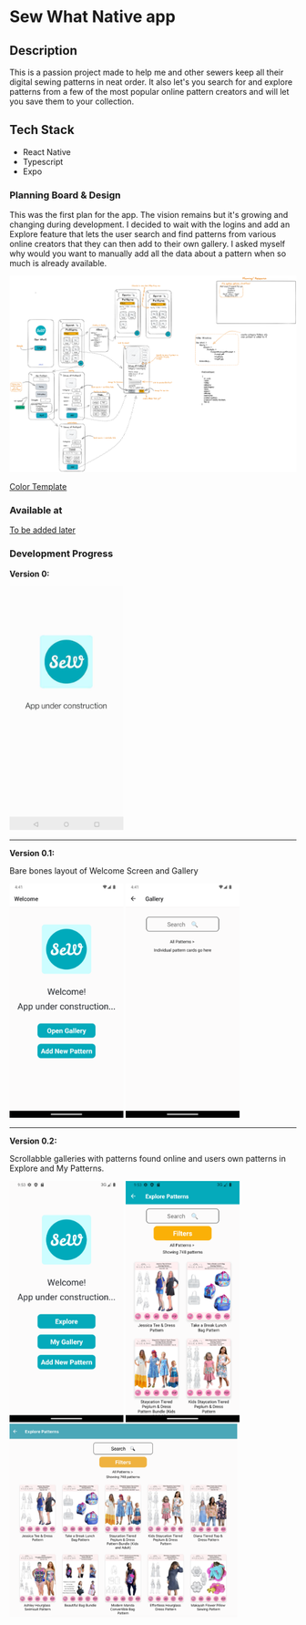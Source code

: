 # Sew What Native app

## Description

  This is a passion project made to help me and other sewers keep all their digital sewing patterns in neat order.
  It also let's you search for and explore patterns from a few of the most popular online pattern creators and will let you save them to your collection.

## Tech Stack

- React Native
- Typescript
- Expo

### Planning Board & Design

This was the first plan for the app. The vision remains but it's growing and changing during development. I decided to wait with the logins and add an Explore feature that lets the user search and find patterns from various online creators that they can then add to their own gallery. I asked myself why would you want to manually add all the data about a pattern when so much is already available.

![Excalidraw Board](./assets/sew-what-planning.png)

[Color Template](https://huemint.com/website-1/#palette=fdfdfd-05aabc-f8ae06)

<!-- ### Prototype

[Marvel Prototype](https://marvelapp.com/prototype/9f97jii/screen/91074177) -->

### Available at

[To be added later](.)

### Development Progress

**Version 0:**

<img alt="Screenshot Version 0" src="./assets/sewVersion0.jpg" width="200px"/>

<hr>

**Version 0.1:**

Bare bones layout of Welcome Screen and Gallery

<img alt="Screenshot Welcome V 0.1" src="./assets/sewWelcome01.png" width="200px"/>
<img alt="Screenshot Gallery V 0.1" src="./assets/sewGallery01.png" width="200px"/>

<hr>

**Version 0.2:**

 Scrollabble galleries with patterns found online and users own patterns in Explore and My Patterns.

<img alt="Screenshot Welcome V 0.2" src="./assets/sewVersion02-home.png" width="200px"/>
<img alt="Screenshot Gallery V 0.2" src="./assets/sewVersion02-gallery.png" width="200px"/>
<img alt="Screenshot Gallery V 0.2" src="./assets/sewVersion02-galleryWeb.png" width="400px"/>

